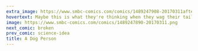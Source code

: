 ```yaml
---
extra_image: https://www.smbc-comics.com/comics/1489247908-20170311after.png
hovertext: Maybe this is what they're thinking when they wag their tails.
image: https://www.smbc-comics.com/comics/1489247890-20170311.png
next_comic: broken
prev_comic: science-idea
title: A Dog Person
---
```



